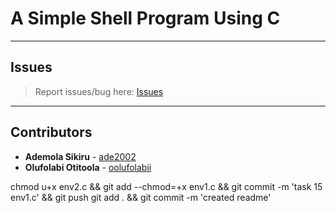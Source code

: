 # A Simple Shell Program Using C

---

## Issues

> Report issues/bug here: [Issues](https://github.com/oolufolabii/simple_shell/issues)

---

## Contributors

+ **Ademola Sikiru** - [ade2002](https://github.com/Ade2002/)
+ **Olufolabi Otitoola** - [oolufolabii](github.com/oolufolabii/)


chmod u+x env2.c && git add --chmod=+x env1.c && git commit -m 'task 15 env1.c' && git push
git add . && git commit -m 'created readme'
